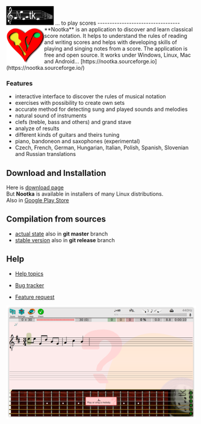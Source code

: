 <img src="picts/logo.png" width="25%" height="25%"/>
... to play scores
----------------------------------


<img align="left" width="20%" height="20%" src="picts/hicolor/256x256/apps/nootka.png"/>
**Nootka** is an application to discover and learn classical score notation.  
It helps to understand the rules of reading and writing scores
and helps with developing skills of playing and singing notes from a score.  
The application is free and open source.  
It works under Windows, Linux, Mac and Android...
[https://nootka.sourceforge.io](https://nootka.sourceforge.io/)

### Features
- interactive interface to discover the rules of musical notation
- exercises with possibility to create own sets
- accurate method for detecting sung and played sounds and melodies
- natural sound of instruments
- clefs (treble, bass and others) and grand stave
- analyze of results
- different kinds of guitars and theirs tuning
- piano, bandoneon and saxophones (experimental)
- Czech, French, German, Hungarian, Italian, Polish, Spanish, Slovenian and Russian translations



Download and Installation
--------------------------

Here is [download page](https://nootka.sourceforge.io/index.php/download/)  
But **Nootka** is available in installers of many Linux distributions.  
Also in [Google Play Store](https://play.google.com/store/apps/details?id=net.sf.nootka)


Compilation from sources
----------------------------
- [actual state](https://nootka.sourceforge.io/index.php/help/#compile-debug)
    also in **git master** branch
- [stable version](https://nootka.sourceforge.io/index.php/help/#compilation)
    also in **git release** branch


Help
----------------------------

- [Help topics](https://nootka.sourceforge.io/index.php/help)

- [Bug tracker](https://sourceforge.net/p/nootka/bugs/)

- [Feature request](https://sourceforge.net/p/nootka/feature-requests/)



<img src="spare_parts/screen.png"/>
